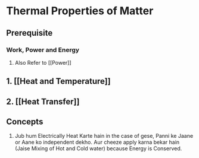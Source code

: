# Thermal Properties of Matter
## Prerequisite
### Work, Power and Energy
1. Also Refer to [[Power]]
## 1. [[Heat and Temperature]]
## 2. [[Heat Transfer]]

## Concepts
1. Jub hum Electrically Heat Karte hain in the case of gese, Panni ke Jaane or Aane ko independent dekho. Aur cheeze apply karna bekar hain (Jaise Mixing of Hot and Cold water) because Energy is Conserved.


